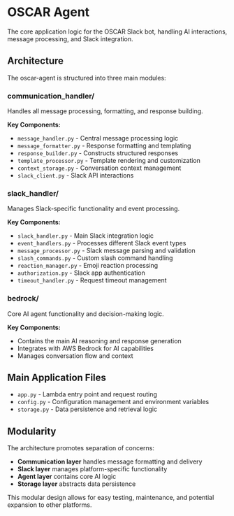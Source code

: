 # OSCAR Agent

The core application logic for the OSCAR Slack bot, handling AI interactions, message processing, and Slack integration.

## Architecture

The oscar-agent is structured into three main modules:

### communication_handler/
Handles all message processing, formatting, and response building.

**Key Components:**
- `message_handler.py` - Central message processing logic
- `message_formatter.py` - Response formatting and templating
- `response_builder.py` - Constructs structured responses
- `template_processor.py` - Template rendering and customization
- `context_storage.py` - Conversation context management
- `slack_client.py` - Slack API interactions

### slack_handler/
Manages Slack-specific functionality and event processing.

**Key Components:**
- `slack_handler.py` - Main Slack integration logic
- `event_handlers.py` - Processes different Slack event types
- `message_processor.py` - Slack message parsing and validation
- `slash_commands.py` - Custom slash command handling
- `reaction_manager.py` - Emoji reaction processing
- `authorization.py` - Slack app authentication
- `timeout_handler.py` - Request timeout management

### bedrock/
Core AI agent functionality and decision-making logic.

**Key Components:**
- Contains the main AI reasoning and response generation
- Integrates with AWS Bedrock for AI capabilities
- Manages conversation flow and context

## Main Application Files

- `app.py` - Lambda entry point and request routing
- `config.py` - Configuration management and environment variables
- `storage.py` - Data persistence and retrieval logic

## Modularity

The architecture promotes separation of concerns:
- **Communication layer** handles message formatting and delivery
- **Slack layer** manages platform-specific functionality  
- **Agent layer** contains core AI logic
- **Storage layer** abstracts data persistence

This modular design allows for easy testing, maintenance, and potential expansion to other platforms.
